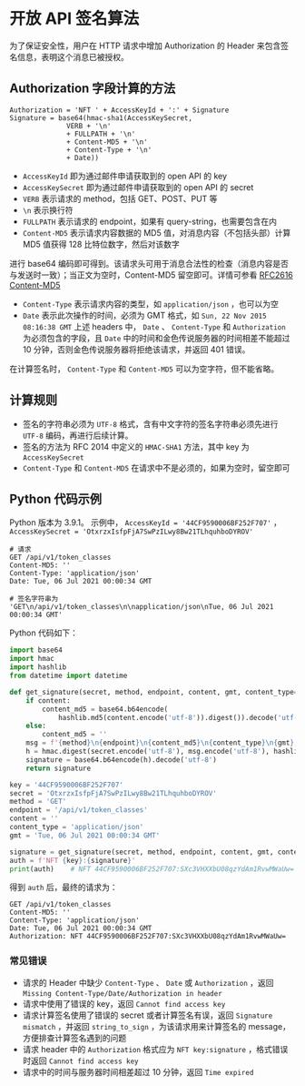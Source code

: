 
# 开放 API 签名算法
  
为了保证安全性，用户在 HTTP 请求中增加 Authorization 的 Header 来包含签名信息，表明这个消息已被授权。

## Authorization 字段计算的方法

```plain
Authorization = 'NFT ' + AccessKeyId + ':' + Signature
Signature = base64(hmac-sha1(AccessKeySecret,
              VERB + '\n'
              + FULLPATH + '\n'
              + Content-MD5 + '\n'
              + Content-Type + '\n'
              + Date))
```

* `AccessKeyId` 即为通过邮件申请获取到的 open API 的 key
* `AccessKeySecret` 即为通过邮件申请获取到的 open API 的 secret
* `VERB` 表示请求的 method，包括 GET、POST、PUT 等
* `\n` 表示换行符
* `FULLPATH` 表示请求的 endpoint，如果有 query-string，也需要包含在内
* `Content-MD5` 表示请求内容数据的 MD5 值，对消息内容（不包括头部）计算 MD5 值获得 128 比特位数字，然后对该数字

进行 base64 编码即可得到。该请求头可用于消息合法性的检查（消息内容是否与发送时一致）；当正文为空时，Content-MD5 留空即可。详情可参看 [RFC2616 Content-MD5](https://www.ietf.org/rfc/rfc2616.txt)

* `Content-Type` 表示请求内容的类型，如  `application/json` ，也可以为空
* `Date` 表示此次操作的时间，必须为 GMT 格式，如  `Sun, 22 Nov 2015 08:16:38 GMT` 
  上述 headers 中， `Date` 、 `Content-Type` 和  `Authorization` 为必须包含的字段，且  `Date` 中的时间和金色传说服务器的时间相差不能超过 10 分钟，否则金色传说服务器将拒绝该请求，并返回 401 错误。

在计算签名时， `Content-Type` 和  `Content-MD5` 可以为空字符，但不能省略。

## 计算规则

* 签名的字符串必须为  `UTF-8` 格式，含有中文字符的签名字符串必须先进行  `UTF-8` 编码，再进行后续计算。
* 签名的方法为 RFC 2014 中定义的  `HMAC-SHA1` 方法，其中 key 为  `AccessKeySecret` 
* `Content-Type` 和  `Content-MD5` 在请求中不是必须的，如果为空时，留空即可

## Python 代码示例

Python 版本为 3.9.1。
示例中， `AccessKeyId = '44CF9590006BF252F707'` ， `AccessKeySecret = 'OtxrzxIsfpFjA7SwPzILwy8Bw21TLhquhboDYROV'` 

```plain
# 请求
GET /api/v1/token_classes
Content-MD5: ''
Content-Type: 'application/json'
Date: Tue, 06 Jul 2021 00:00:34 GMT

# 签名字符串为
'GET\n/api/v1/token_classes\n\napplication/json\nTue, 06 Jul 2021 00:00:34 GMT'
```

Python 代码如下：

```python
import base64
import hmac
import hashlib
from datetime import datetime

def get_signature(secret, method, endpoint, content, gmt, content_type='application/json'):
    if content:
        content_md5 = base64.b64encode(
            hashlib.md5(content.encode('utf-8')).digest()).decode('utf-8')
    else:
        content_md5 = ''
    msg = f'{method}\n{endpoint}\n{content_md5}\n{content_type}\n{gmt}'
    h = hmac.digest(secret.encode('utf-8'), msg.encode('utf-8'), hashlib.sha1)
    signature = base64.b64encode(h).decode('utf-8')
    return signature

key = '44CF9590006BF252F707'
secret = 'OtxrzxIsfpFjA7SwPzILwy8Bw21TLhquhboDYROV'
method = 'GET'
endpoint = '/api/v1/token_classes'
content = ''
content_type = 'application/json'
gmt = 'Tue, 06 Jul 2021 00:00:34 GMT'

signature = get_signature(secret, method, endpoint, content, gmt, content_type)    # SXc3VHXXbU08qzYdAm1RvwMWaUw=
auth = f'NFT {key}:{signature}'
print(auth)    # NFT 44CF9590006BF252F707:SXc3VHXXbU08qzYdAm1RvwMWaUw=
```

得到  `auth` 后，最终的请求为：

```plain
GET /api/v1/token_classes
Content-MD5: ''
Content-Type: 'application/json'
Date: Tue, 06 Jul 2021 00:00:34 GMT
Authorization: NFT 44CF9590006BF252F707:SXc3VHXXbU08qzYdAm1RvwMWaUw=
```


### 常见错误

* 请求的 Header 中缺少  `Content-Type` 、 `Date` 或  `Authorization` ，返回  `Missing Content-Type/Date/Authorization in header` 
* 请求中使用了错误的 key，返回  `Cannot find access key` 
* 请求计算签名使用了错误的 secret 或者计算签名有误，返回   `Signature mismatch` ，并返回  `string_to_sign` ，为该请求用来计算签名的 message，方便排查计算签名遇到的问题
* 请求 header 中的  `Authorization` 格式应为  `NFT key:signature` ，格式错误时返回  `Cannot find access key` 
* 请求中的时间与服务器时间相差超过 10 分钟，返回  `Time expired`

